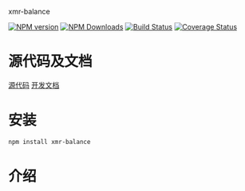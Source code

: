 xmr-balance


[![NPM version][npm-image]][npm-url]
[![NPM Downloads][downloads-image]][npm-url]
[![Build Status](https://travis-ci.org/heifade/xmr-balance.svg?branch=master)](https://travis-ci.org/heifade/xmr-balance)
[![Coverage Status](https://coveralls.io/repos/github/heifade/xmr-balance/badge.svg?branch=master)](https://coveralls.io/github/heifade/xmr-balance?branch=master)

[npm-image]: https://img.shields.io/npm/v/xmr-balance.svg?style=flat-square
[npm-url]: https://npmjs.org/package/xmr-balance
[downloads-image]: https://img.shields.io/npm/dm/xmr-balance.svg

# 源代码及文档
[源代码](https://github.com/heifade/xmr-balance)
[开发文档](https://heifade.github.io/xmr-balance/)

# 安装
```bash
npm install xmr-balance
```

# 介绍
